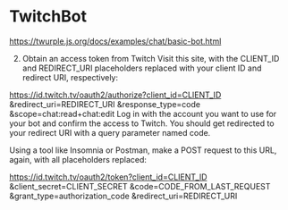 # TwitchBot

https://twurple.js.org/docs/examples/chat/basic-bot.html

2. Obtain an access token from Twitch
   Visit this site, with the CLIENT_ID and REDIRECT_URI placeholders replaced with your client ID and redirect URI, respectively:

https://id.twitch.tv/oauth2/authorize?client_id=CLIENT_ID
&redirect_uri=REDIRECT_URI
&response_type=code
&scope=chat:read+chat:edit
Log in with the account you want to use for your bot and confirm the access to Twitch. You should get redirected to your redirect URI with a query parameter named code.

Using a tool like Insomnia or Postman, make a POST request to this URL, again, with all placeholders replaced:

https://id.twitch.tv/oauth2/token?client_id=CLIENT_ID
&client_secret=CLIENT_SECRET
&code=CODE_FROM_LAST_REQUEST
&grant_type=authorization_code
&redirect_uri=REDIRECT_URI
